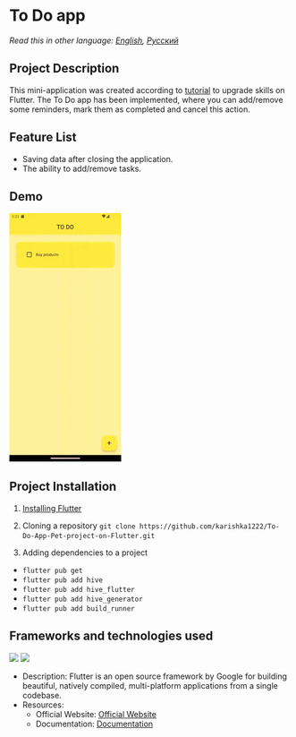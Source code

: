 # To Do app

_Read this in other language: [English](README.md), [Русский](README.ru.md)_

## Project Description

This mini-application was created according to [tutorial](https://www.youtube.com/watch?v=HQ_ytw58tC4&t=4228s ) to upgrade skills on Flutter.
The To Do app has been implemented, where you can add/remove some reminders, mark them as completed and cancel this action.

## Feature List

- Saving data after closing the application.
- The ability to add/remove tasks.

## Demo

<img src="assets/demo/demo.gif" width="200" />

## Project Installation

1. [Installing Flutter](https://docs.flutter.dev/get-started/install)

2. Cloning a repository
   `git clone https://github.com/karishka1222/To-Do-App-Pet-project-on-Flutter.git`

3. Adding dependencies to a project

- `flutter pub get`
- `flutter pub add hive`
- `flutter pub add hive_flutter`
- `flutter pub add hive_generator`
- `flutter pub add build_runner`

## Frameworks and technologies used

<img src="https://img.shields.io/badge/Flutter%20-%2302569B.svg?&style=for-the-badge&logo=Flutter&logoColor=white" />

<img src="https://img.shields.io/badge/dart-%230175C2.svg?&style=for-the-badge&logo=dart&logoColor=white"/>

* Description: Flutter is an open source framework by Google for building beautiful, natively compiled, multi-platform applications from a single codebase.
* Resources:
  * Official Website: [Official Website](https://flutter.dev/)
  * Documentation: [Documentation](https://docs.flutter.dev/)